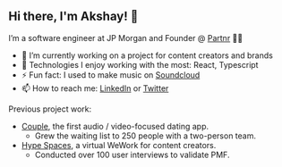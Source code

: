 <!--
**officiallyakshay/officiallyakshay** is a ✨ _special_ ✨ repository because its `README.md` (this file) appears on your GitHub profile.

Here are some ideas to get you started:

- 🔭 I’m currently working on ...
- 🌱 I’m currently learning ...
- 👯 I’m looking to collaborate on ...
- 🤔 I’m looking for help with ...
- 💬 Ask me about ...
- 📫 How to reach me: ...
- 😄 Pronouns: ...
- ⚡ Fun fact: ...
-->

## Hi there, I'm Akshay! 👋

I’m a software engineer at JP Morgan and Founder @ [Partnr](https://usepartnr.com/) 👨‍💻

- 👀 I’m currently working on a project for content creators and brands 
- 🌱 Technologies I enjoy working with the most: React, Typescript
- ⚡ Fun fact: I used to make music on [Soundcloud](https://soundcloud.com/shayworkin)
- 📫 How to reach me: [LinkedIn](https://www.linkedin.com/in/akshay-prabhakar/) or [Twitter](https://twitter.com/akshaycoding)

Previous project work:
- [Couple](https://couple-v2.webflow.io/), the first audio / video-focused dating app.
  - Grew the waiting list to 250 people with a two-person team.
- [Hype Spaces](https://hypespaces.vercel.app/), a virtual WeWork for content creators.
  - Conducted over 100 user interviews to validate PMF.
